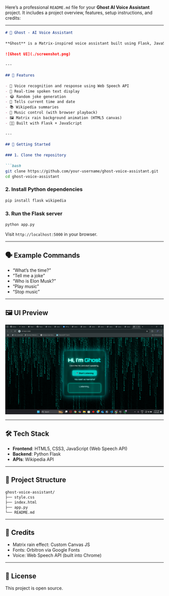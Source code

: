 Here’s a professional `README.md` file for your **Ghost AI Voice Assistant** project. It includes a project overview, features, setup instructions, and credits:

---

````markdown
# 👻 Ghost - AI Voice Assistant

**Ghost** is a Matrix-inspired voice assistant built using Flask, JavaScript, and Web Speech API. It listens to voice commands and responds intelligently with jokes, time, Wikipedia facts, and more — all wrapped in a cyberpunk-themed interface.

![Ghost UI](./screenshot.png)

---

## 🧠 Features

- 🎤 Voice recognition and response using Web Speech API
- 🧾 Real-time spoken text display
- 😂 Random joke generation
- 📆 Tells current time and date
- 📚 Wikipedia summaries
- 🎵 Music control (with browser playback)
- 🖼️ Matrix rain background animation (HTML5 canvas)
- 🧑‍💻 Built with Flask + JavaScript

---

## 🚀 Getting Started

### 1. Clone the repository

```bash
git clone https://github.com/your-username/ghost-voice-assistant.git
cd ghost-voice-assistant
````

### 2. Install Python dependencies

```bash
pip install flask wikipedia
```

### 3. Run the Flask server

```bash
python app.py
```

Visit `http://localhost:5000` in your browser.

---

## 🗣️ Example Commands

* “What’s the time?”
* “Tell me a joke”
* “Who is Elon Musk?”
* “Play music”
* “Stop music”

---

## 🖼️ UI Preview

![Screenshot of Ghost Voice Assistant](./screenshot.png)

---

## 🛠 Tech Stack

* **Frontend**: HTML5, CSS3, JavaScript (Web Speech API)
* **Backend**: Python Flask
* **APIs**: Wikipedia API

---

## 📁 Project Structure

```
ghost-voice-assistant/
├── style.css
├── index.html
├── app.py
└── README.md
```

---

## 🙏 Credits

* Matrix rain effect: Custom Canvas JS
* Fonts: Orbitron via Google Fonts
* Voice: Web Speech API (built into Chrome)

---

## 📜 License

This project is open source.

```
```
